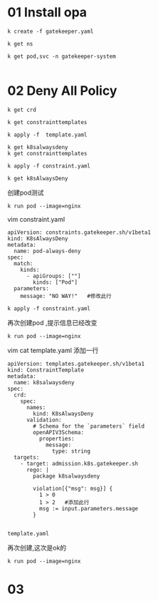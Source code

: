 #  01  Install opa

```
k create -f gatekeeper.yaml 
```


```
k get ns

k get pod,svc -n gatekeeper-system


```


#  02 Deny All Policy

```
k get crd 

k get constrainttemplates

```

```
k apply -f  template.yaml 

k get k8salwaysdeny
k get constrainttemplates

```



```
k apply -f constraint.yaml

k get k8sAlwaysDeny

```


创建pod测试
```
k run pod --image=nginx
```



vim constraint.yaml
```
apiVersion: constraints.gatekeeper.sh/v1beta1
kind: K8sAlwaysDeny
metadata:
  name: pod-always-deny
spec:
  match:
    kinds:
      - apiGroups: [""]
        kinds: ["Pod"]
  parameters:
    message: "NO WAY!"   #修改此行
```


```
k apply -f constraint.yaml
```

再次创建pod ,提示信息已经改变
```
k run pod --image=nginx

```


vim cat template.yaml  添加一行
```
apiVersion: templates.gatekeeper.sh/v1beta1
kind: ConstraintTemplate
metadata:
  name: k8salwaysdeny
spec:
  crd:
    spec:
      names:
        kind: K8sAlwaysDeny
      validation:
        # Schema for the `parameters` field
        openAPIV3Schema:
          properties:
            message:
              type: string
  targets:
    - target: admission.k8s.gatekeeper.sh
      rego: |
        package k8salwaysdeny

        violation[{"msg": msg}] {
          1 > 0
          1 > 2   #添加此行
          msg := input.parameters.message
        }
        
 ```
 
 
 ```
 template.yaml
 
 ```
 
 
 
 再次创建,这次是ok的 
 
 ```
 k run pod --image=nginx
 
 ```
 
 
 


#  03


